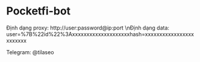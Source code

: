 # Pocketfi-bot

Định dạng proxy: http://user:password@ip:port
\nĐịnh dạng data: user=%7B%22id%22%3Axxxxxxxxxxxxxxxxxxxxhash=xxxxxxxxxxxxxxxxxxxxxxxx


Telegram: @tilaseo
